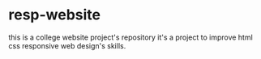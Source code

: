 # resp-website
this is a college website project's repository
it's a project to improve html css responsive web design's skills.
